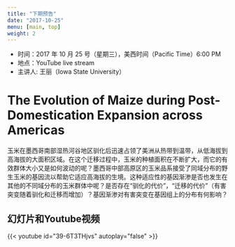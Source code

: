 ```yaml
---
title: "下期预告"
date: "2017-10-25"
menu: [main, top]
weight: 2
---
```


- 时间：2017 年 10 月 25 号（星期三），美西时间（Pacific Time）6:00 PM
- 地点：YouTube live stream 
- 主讲人: 王丽（Iowa State University）

# The Evolution of Maize during Post-Domestication Expansion across Americas

玉米在墨西哥南部湿热河谷地区驯化后迅速占领了美洲从热带到温带，从低海拔到高海拔的大面积区域。在这个迁移过程中，玉米的种植面积在不断扩大，而它的有效群体大小又是如何波动的呢？墨西哥中部高原区的玉米品系接受了同域分布的野生玉米的基因流以帮助它适应高海拔的生境。这种适应性的基因渐渗是否也发生在其他的不同域分布的玉米群体中呢？是否存在“驯化的代价”，“迁移的代价”（有害突变随着驯化和迁移而增加）？基因渐渗对有害突变在基因组上的分布有何影响？

## 幻灯片和Youtube视频

{{< youtube id="39-6T3THjvs" autoplay="false" >}}
